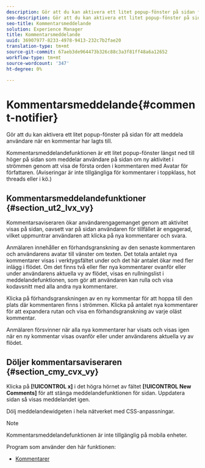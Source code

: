 ```yaml
---
description: Gör att du kan aktivera ett litet popup-fönster på sidan för att meddela användare när en kommentar har lagts till.
seo-description: Gör att du kan aktivera ett litet popup-fönster på sidan för att meddela användare när en kommentar har lagts till.
seo-title: Kommentarsmeddelande
solution: Experience Manager
title: Kommentarsmeddelande
uuid: 36907977-8233-4978-9413-232c7b2fae20
translation-type: tm+mt
source-git-commit: 67aeb3de964473b326c88c3a3f81ff48a6a12652
workflow-type: tm+mt
source-wordcount: '347'
ht-degree: 0%

---
```



# Kommentarsmeddelande{#comment-notifier}

Gör att du kan aktivera ett litet popup-fönster på sidan för att meddela användare när en kommentar har lagts till.

Kommentarsmeddelandefunktionen är ett litet popup-fönster längst ned till höger på sidan som meddelar användare på sidan om ny aktivitet i strömmen genom att visa de första orden i kommentaren med Avatar för författaren. (Aviseringar är inte tillgängliga för kommentarer i toppklass, hot threads eller i kö.)

## Kommentarsmeddelandefunktioner {#section_ut2_lvx_vy}

Kommentarsaviseraren ökar användarengagemanget genom att aktivitet visas på sidan, oavsett var på sidan användaren för tillfället är engagerad, vilket uppmuntrar användaren att klicka på nya kommentarer och svara.

Anmälaren innehåller en förhandsgranskning av den senaste kommentaren och användarens avatar till vänster om texten. Det totala antalet nya kommentarer visas i verktygsfältet under och det här antalet ökar med fler inlägg i flödet. Om det finns två eller fler nya kommentarer ovanför eller under användarens aktuella vy av flödet, visas en rullningslist i meddelandefunktionen, som gör att användaren kan rulla och visa kodavsnitt med alla andra nya kommentarer.

Klicka på förhandsgranskningen av en ny kommentar för att hoppa till den plats där kommentaren finns i strömmen. Klicka på antalet nya kommentarer för att expandera rutan och visa en förhandsgranskning av varje oläst kommentar.

Anmälaren försvinner när alla nya kommentarer har visats och visas igen när en ny kommentar visas ovanför eller under användarens aktuella vy av flödet.

## Döljer kommentarsaviseraren {#section_cmy_cvx_vy}

Klicka på **[!UICONTROL x]** i det högra hörnet av fältet **[!UICONTROL New Comments]** för att stänga meddelandefunktionen för sidan. Uppdatera sidan så visas meddelandet igen.

Dölj meddelandewidgeten i hela nätverket med CSS-anpassningar.

>[!NOTE]
>
>Kommentarsmeddelandefunktionen är inte tillgänglig på mobila enheter.



Program som använder den här funktionen:

* [Kommentarer](/help/using/c-about-apps/c-comments/c-comments.md)

